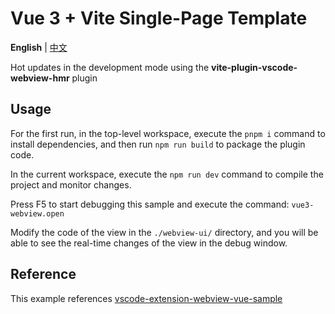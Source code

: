 # Vue 3 + Vite Single-Page Template

**English** | [中文](./README.zh_CN.md)

Hot updates in the development mode using the **vite-plugin-vscode-webview-hmr** plugin

## Usage

For the first run, in the top-level workspace, execute the `pnpm i` command to install dependencies, and then run `npm run build` to package the plugin code.

In the current workspace, execute the `npm run dev` command to compile the project and monitor changes.

Press F5 to start debugging this sample and execute the command: `vue3-webview.open`

Modify the code of the view in the `./webview-ui/` directory, and you will be able to see the real-time changes of the view in the debug window.

## Reference

This example references [vscode-extension-webview-vue-sample](https://github.com/TangGuoNiuBi/vscode-extension-webview-vue-sample)
